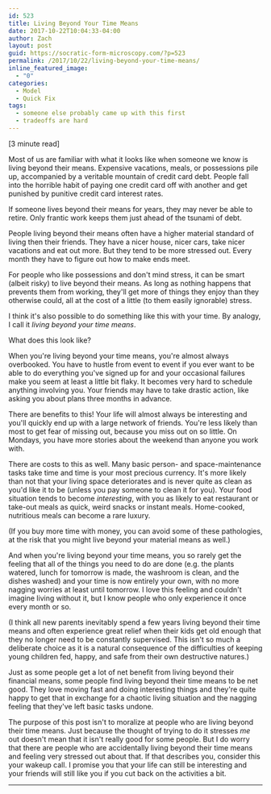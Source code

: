```yaml
---
id: 523
title: Living Beyond Your Time Means
date: 2017-10-22T10:04:33-04:00
author: Zach
layout: post
guid: https://socratic-form-microscopy.com/?p=523
permalink: /2017/10/22/living-beyond-your-time-means/
inline_featured_image:
  - "0"
categories:
  - Model
  - Quick Fix
tags:
  - someone else probably came up with this first
  - tradeoffs are hard
---
```


[3 minute read]

Most of us are familiar with what it looks like when someone we know is living beyond their means. Expensive vacations, meals, or possessions pile up, accompanied by a veritable mountain of credit card debt. People fall into the horrible habit of paying one credit card off with another and get punished by punitive credit card interest rates.

If someone lives beyond their means for years, they may never be able to retire. Only frantic work keeps them just ahead of the tsunami of debt.

People living beyond their means often have a higher material standard of living then their friends. They have a nicer house, nicer cars, take nicer vacations and eat out more. But they tend to be more stressed out. Every month they have to figure out how to make ends meet.

For people who like possessions and don't mind stress, it can be smart (albeit risky) to live beyond their means. As long as nothing happens that prevents them from working, they'll get more of things they enjoy than they otherwise could, all at the cost of a little (to them easily ignorable) stress.

I think it's also possible to do something like this with your time. By analogy, I call it <em>living beyond your time means</em>.

What does this look like?

When you're living beyond your time means, you're almost always overbooked. You have to hustle from event to event if you ever want to be able to do everything you've signed up for and your occasional failures make you seem at least a little bit flaky. It becomes very hard to schedule anything involving you. Your friends may have to take drastic action, like asking you about plans three months in advance.

There are benefits to this! Your life will almost always be interesting and you'll quickly end up with a large network of friends. You're less likely than most to get fear of missing out, because you miss out on so little. On Mondays, you have more stories about the weekend than anyone you work with.

There are costs to this as well. Many basic person- and space-maintenance tasks take time and time is your most precious currency. It's more likely than not that your living space deteriorates and is never quite as clean as you'd like it to be (unless you pay someone to clean it for you). Your food situation tends to become <em>interesting</em>, with you as likely to eat restaurant or take-out meals as quick, weird snacks or instant meals. Home-cooked, nutritious meals can become a rare luxury.

(If you buy more time with money, you can avoid some of these pathologies, at the risk that you might live beyond your material means as well.)

And when you're living beyond your time means, you so rarely get the feeling that all of the things you need to do are done (e.g. the plants watered, lunch for tomorrow is made, the washroom is clean, and the dishes washed) and your time is now entirely your own, with no more nagging worries at least until tomorrow. I love this feeling and couldn't imagine living without it, but I know people who only experience it once every month or so.

(I think all new parents inevitably spend a few years living beyond their time means and often experience great relief when their kids get old enough that they no longer need to be constantly supervised. This isn't so much a deliberate choice as it is a natural consequence of the difficulties of keeping young children fed, happy, and safe from their own destructive natures.)

Just as some people get a lot of net benefit from living beyond their financial means, some people find living beyond their time means to be net good. They love moving fast and doing interesting things and they're quite happy to get that in exchange for a chaotic living situation and the nagging feeling that they've left basic tasks undone.

The purpose of this post isn't to moralize at people who are living beyond their time means. Just because the thought of trying to do it stresses <em>me</em> out doesn't mean that it isn't really good for some people. But I do worry that there are people who are accidentally living beyond their time means and feeling very stressed out about that. If that describes you, consider this your wakeup call. I promise you that your life can still be interesting and your friends will still like you if you cut back on the activities a bit.

<hr class="post-end" />
